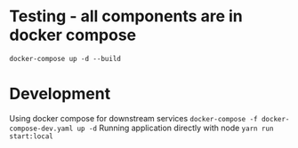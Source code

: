 # Testing - all components are in docker compose
`docker-compose up -d --build`

# Development
Using docker compose for downstream services
`docker-compose -f docker-compose-dev.yaml up -d`
Running application directly with node
`yarn run start:local`